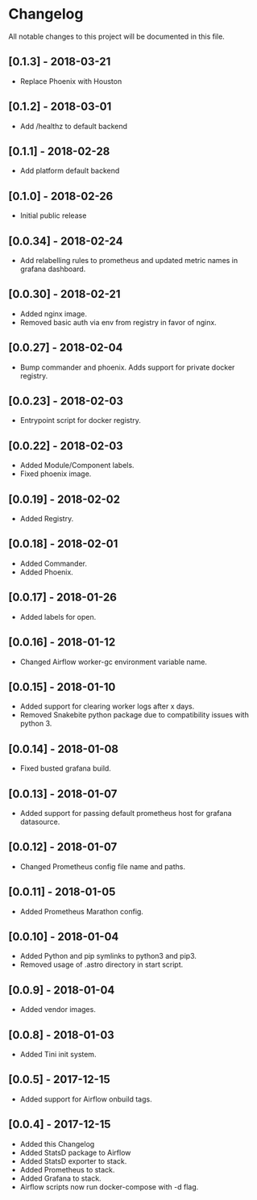 # Changelog

All notable changes to this project will be documented in this file.

## [0.1.3] - 2018-03-21

* Replace Phoenix with Houston

## [0.1.2] - 2018-03-01

* Add /healthz to default backend

## [0.1.1] - 2018-02-28

* Add platform default backend

## [0.1.0] - 2018-02-26

* Initial public release

## [0.0.34] - 2018-02-24

* Add relabelling rules to prometheus and updated metric names in grafana dashboard.

## [0.0.30] - 2018-02-21

* Added nginx image.
* Removed basic auth via env from registry in favor of nginx.

## [0.0.27] - 2018-02-04

* Bump commander and phoenix. Adds support for private docker registry.

## [0.0.23] - 2018-02-03

* Entrypoint script for docker registry.

## [0.0.22] - 2018-02-03

* Added Module/Component labels.
* Fixed phoenix image.

## [0.0.19] - 2018-02-02

* Added Registry.

## [0.0.18] - 2018-02-01

* Added Commander.
* Added Phoenix.

## [0.0.17] - 2018-01-26

* Added labels for open.

## [0.0.16] - 2018-01-12

* Changed Airflow worker-gc environment variable name.

## [0.0.15] - 2018-01-10

* Added support for clearing worker logs after x days.
* Removed Snakebite python package due to compatibility issues with python 3.

## [0.0.14] - 2018-01-08

* Fixed busted grafana build.

## [0.0.13] - 2018-01-07

* Added support for passing default prometheus host for grafana datasource.

## [0.0.12] - 2018-01-07

* Changed Prometheus config file name and paths.

## [0.0.11] - 2018-01-05

* Added Prometheus Marathon config.

## [0.0.10] - 2018-01-04

* Added Python and pip symlinks to python3 and pip3.
* Removed usage of .astro directory in start script.

## [0.0.9] - 2018-01-04

* Added vendor images.

## [0.0.8] - 2018-01-03

* Added Tini init system.

## [0.0.5] - 2017-12-15

* Added support for Airflow onbuild tags.

## [0.0.4] - 2017-12-15

* Added this Changelog
* Added StatsD package to Airflow
* Added StatsD exporter to stack.
* Added Prometheus to stack.
* Added Grafana to stack.
* Airflow scripts now run docker-compose with -d flag.
